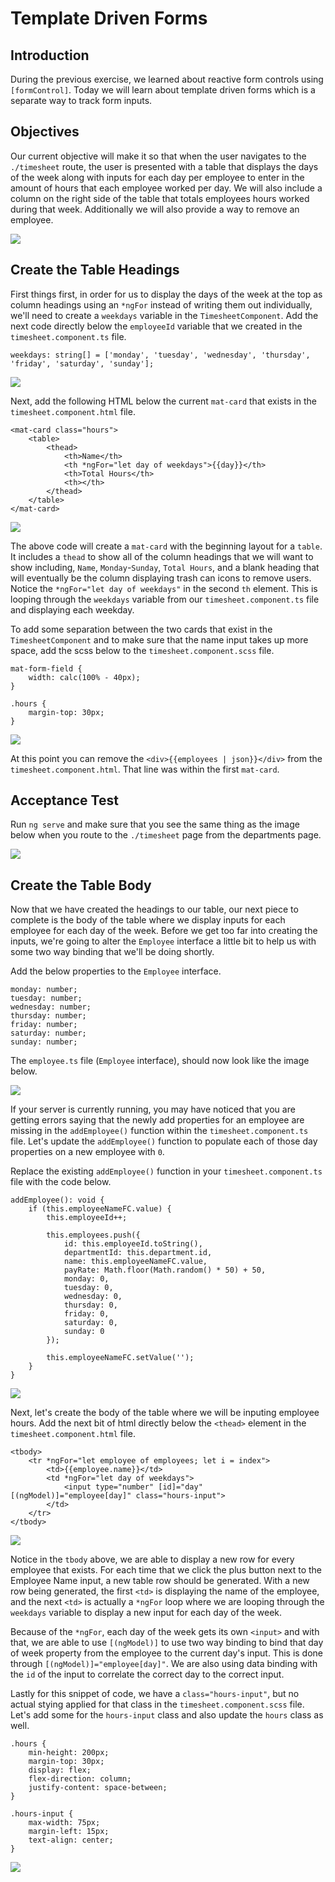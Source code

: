 # Template Driven Forms

## Introduction
During the previous exercise, we learned about reactive form controls using `[formControl]`. Today we will learn about template driven forms which is a separate way to track form inputs.

## Objectives
Our current objective will make it so that when the user navigates to the `./timesheet` route, the user is presented with a table that displays the days of the week along with inputs for each day per employee to enter in the amount of hours that each employee worked per day. We will also include a column on the right side of the table that totals employees hours worked during that week. Additionally we will also provide a way to remove an employee.

![](img/template_driven.png)


## Create the Table Headings
First things first, in order for us to display the days of the week at the top as column headings using an `*ngFor` instead of writing them out individually, we'll need to create a `weekdays` variable in the `TimesheetComponent`. Add the next code directly below the `employeeId` variable that we created in the `timesheet.component.ts` file.

`weekdays: string[] = ['monday', 'tuesday', 'wednesday', 'thursday', 'friday', 'saturday', 'sunday'];`

![](img/weekdays.png)

Next, add the following HTML below the current `mat-card` that exists in the `timesheet.component.html` file.

```
<mat-card class="hours">
    <table>
        <thead>
            <th>Name</th>
            <th *ngFor="let day of weekdays">{{day}}</th>
            <th>Total Hours</th>
            <th></th>
        </thead>
    </table>
</mat-card>
```

![](img/time_table.png)

The above code will create a `mat-card` with the beginning layout for a `table`. It includes a `thead` to show all of the column headings that we will want to show including, `Name`, `Monday`-`Sunday`, `Total Hours`, and a blank heading that will eventually be the column displaying trash can icons to remove users. Notice the `*ngFor="let day of weekdays"` in the second `th` element. This is looping through the `weekdays` variable from our `timesheet.component.ts` file and displaying each weekday.

To add some separation between the two cards that exist in the `TimesheetComponent` and to make sure that the name input takes up more space, add the scss below to the `timesheet.component.scss` file.

```
mat-form-field {
    width: calc(100% - 40px);
}

.hours {
    margin-top: 30px;
}
```

![](img/card_margin.png)


At this point you can remove the `<div>{{employees | json}}</div>` from the `timesheet.component.html`. That line was within the first `mat-card`.

## Acceptance Test

Run `ng serve` and make sure that you see the same thing as the image below when you route to the `./timesheet` page from the departments page.

![](img/timesheet_headings.png)


## Create the Table Body

Now that we have created the headings to our table, our next piece to complete is the body of the table where we display inputs for each employee for each day of the week. Before we get too far into creating the inputs, we're going to alter the `Employee` interface a little bit to help us with some two way binding that we'll be doing shortly.

Add the below properties to the `Employee` interface.

```
monday: number;
tuesday: number;
wednesday: number;
thursday: number;
friday: number;
saturday: number;
sunday: number;
```

The `employee.ts` file (`Employee` interface), should now look like the image below.

![](img/employee_updated.png)

If your server is currently running, you may have noticed that you are getting errors saying that the newly add properties for an employee are missing in the `addEmployee()` function within the `timesheet.component.ts` file. Let's update the `addEmployee()` function to populate each of those day properties on a new employee with `0`.

Replace the existing `addEmployee()` function in your `timesheet.component.ts` file with the code below.

```
addEmployee(): void {
    if (this.employeeNameFC.value) {
        this.employeeId++;

        this.employees.push({
            id: this.employeeId.toString(),
            departmentId: this.department.id,
            name: this.employeeNameFC.value,
            payRate: Math.floor(Math.random() * 50) + 50,
            monday: 0,
            tuesday: 0,
            wednesday: 0,
            thursday: 0,
            friday: 0,
            saturday: 0,
            sunday: 0
        });

        this.employeeNameFC.setValue('');
    }
}
```

![](img/add_employee_update.png)


Next, let's create the body of the table where we will be inputing employee hours. Add the next bit of html directly below the `<thead>` element in the `timesheet.component.html` file.

```
<tbody>
    <tr *ngFor="let employee of employees; let i = index">
        <td>{{employee.name}}</td>
        <td *ngFor="let day of weekdays">
            <input type="number" [id]="day" [(ngModel)]="employee[day]" class="hours-input">
        </td>
    </tr>
</tbody>
```

![](img/tbody_update.png)


Notice in the `tbody` above, we are able to display a new row for every employee that exists. For each time that we click the plus button next to the Employee Name input, a new table row should be generated. With a new row being generated, the first `<td>` is displaying the name of the employee, and the next `<td>` is actually a `*ngFor` loop where we are looping through the `weekdays` variable to display a new input for each day of the week. 

Because of the `*ngFor`, each day of the week gets its own `<input>` and with that, we are able to use `[(ngModel)]` to use two way binding to bind that day of week property from the employee to the current day's input. This is done through `[(ngModel)]="employee[day]"`. We are also using data binding with the `id` of the input to correlate the correct day to the correct input.

Lastly for this snippet of code, we have a `class="hours-input"`, but no actual stying applied for that class in the `timesheet.component.scss` file. Let's add some for the `hours-input` class and also update the `hours` class as well.

```
.hours {
    min-height: 200px;
    margin-top: 30px;
    display: flex;
    flex-direction: column;
    justify-content: space-between;
}

.hours-input {
    max-width: 75px;
    margin-left: 15px;
    text-align: center;
}
```

![](img/table_style_update.png)





